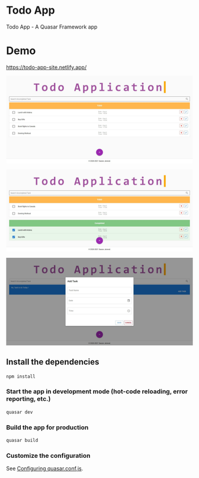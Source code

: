 # Todo App

Todo App - A Quasar Framework app

# Demo

https://todo-app-site.netlify.app/

![](src/assets/1.jpg)

![](src/assets/2.jpg)

![](src/assets/4.jpg)

## Install the dependencies
```bash
npm install
```

### Start the app in development mode (hot-code reloading, error reporting, etc.)
```bash
quasar dev
```


### Build the app for production
```bash
quasar build
```

### Customize the configuration
See [Configuring quasar.conf.js](https://quasar.dev/quasar-cli/quasar-conf-js).
